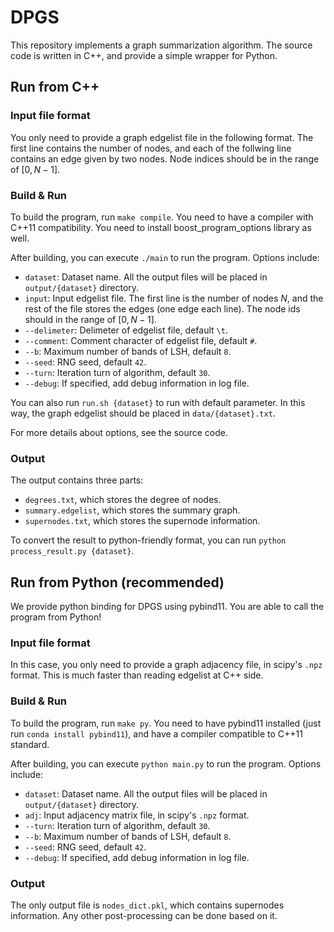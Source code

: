 # DPGS

This repository implements a graph summarization algorithm. The source code is written in C++, and provide a simple wrapper for Python.

## Run from C++
### Input file format
You only need to provide a graph edgelist file in the following format. The first line contains the number of nodes, and each of the follwing line contains an edge given by two nodes. Node indices should be in the range of $[0, N-1]$.

### Build & Run
To build the program, run `make compile`. You need to have a compiler with C++11 compatibility. You need to install boost_program_options library as well.

After building, you can execute `./main` to run the program. Options include:
* `dataset`: Dataset name. All the output files will be placed in `output/{dataset}` directory.
* `input`: Input edgelist file. The first line is the number of nodes $N$, and the rest of the file stores the edges (one edge each line). The node ids should in the range of $[0, N-1]$.
* `--delimeter`: Delimeter of edgelist file, default `\t`.
* `--comment`: Comment character of edgelist file, default `#`.
* `--b`: Maximum number of bands of LSH, default `8`.
* `--seed`: RNG seed, default `42`.
* `--turn`: Iteration turn of algorithm, default `30`.
* `--debug`: If specified, add debug information in log file.

You can also run `run.sh {dataset}` to run with default parameter. In this way, the graph edgelist should be placed in `data/{dataset}.txt`.

For more details about options, see the source code.

### Output
The output contains three parts:
* `degrees.txt`, which stores the degree of nodes.
* `summary.edgelist`, which stores the summary graph.
* `supernodes.txt`, which stores the supernode information.

To convert the result to python-friendly format, you can run `python process_result.py {dataset}`.

## Run from Python (recommended)
We provide python binding for DPGS using pybind11. You are able to call the program from Python!

### Input file format
In this case, you only need to provide a graph adjacency file, in scipy's `.npz` format. This is much faster than reading edgelist at C++ side.

### Build & Run
To build the program, run `make py`. You need to have pybind11 installed (just run `conda install pybind11`), and have a compiler compatible to C++11 standard.

After building, you can execute `python main.py` to run the program. Options include:
* `dataset`: Dataset name. All the output files will be placed in `output/{dataset}` directory.
* `adj`: Input adjacency matrix file, in scipy's `.npz` format.
* `--turn`: Iteration turn of algorithm, default `30`.
* `--b`: Maximum number of bands of LSH, default `8`.
* `--seed`: RNG seed, default `42`.
* `--debug`: If specified, add debug information in log file.

### Output
The only output file is `nodes_dict.pkl`, which contains supernodes information. Any other post-processing can be done based on it.
